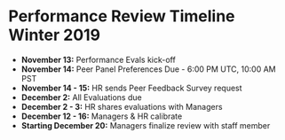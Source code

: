 # Performance Review Timeline Winter 2019

* **November 13:** Performance Evals kick-off 
* **November 14:** Peer Panel Preferences Due - 6:00 PM UTC, 10:00 AM PST 
* **November 14 - 15:** HR sends Peer Feedback Survey request 
* **December 2:** All Evaluations due 
* **December 2 - 3:** HR shares evaluations with Managers
* **December 12 - 16:** Managers & HR calibrate 
* **Starting December 20:** Managers finalize review with staff member  



